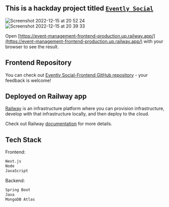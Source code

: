 ## This is a hackday project titled [`Evently Social`](https://event-management-frontend-production.up.railway.app/)

![Screenshot 2022-12-15 at 20 52 24](https://user-images.githubusercontent.com/52775977/207954109-5bcaa7f2-8602-43a3-af0b-5a7182bdac00.png)
![Screenshot 2022-12-15 at 20 39 33](https://user-images.githubusercontent.com/52775977/207953428-82784397-da9e-48ee-a06d-6e9bed8b4e0b.png)

Open [https://event-management-frontend-production.up.railway.app/](https://event-management-frontend-production.up.railway.app/) with your browser to see the result.

## Frontend Repository

You can check out [Evently Social-Frontend GitHub repository](https://github.com/omgshalihin/event-management-frontend) - your feedback is welcome!

## Deployed on Railway app

[Railway](https://railway.app/) is an infrastructure platform where you can provision infrastructure, develop with that infrastructure locally, and then deploy to the cloud.

Check out Railway [documentation](https://docs.railway.app/) for more details.

## Tech Stack

Frontend:

```bash
Next.js
Node
JavaScript
```

Backend:

```bash
Spring Boot
Java
MongoDB Atlas
```
